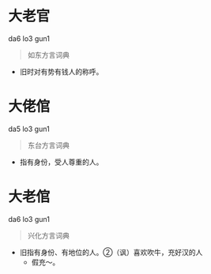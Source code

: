 # 大老官
da6 lo3 gun1
> 如东方言词典
- 旧时对有势有钱人的称呼。

# 大佬倌
da5 lo3 gun1
> 东台方言词典
- 指有身份，受人尊重的人。

# 大老倌
da6 lo3 gun1
> 兴化方言词典
- 旧指有身份、有地位的人。②（讽）喜欢吹牛，充好汉的人
  - 假充～。
